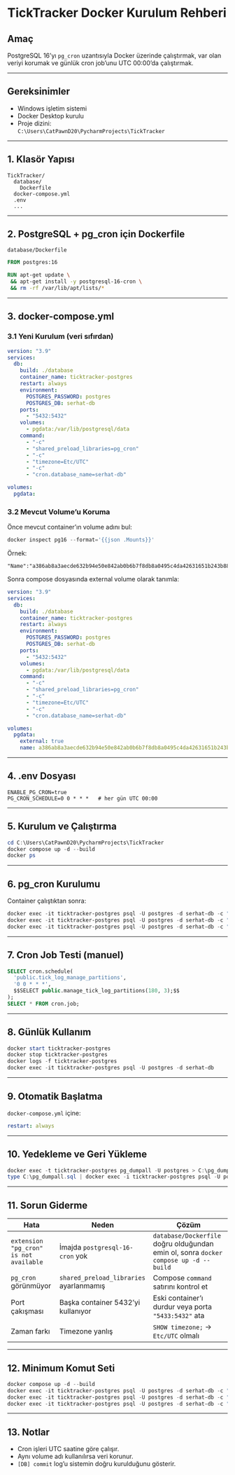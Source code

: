 # TickTracker Docker Kurulum Rehberi

## Amaç
PostgreSQL 16’yı `pg_cron` uzantısıyla Docker üzerinde çalıştırmak, var olan veriyi korumak ve günlük cron job’unu UTC 00:00’da çalıştırmak.

---

## Gereksinimler
- Windows işletim sistemi  
- Docker Desktop kurulu  
- Proje dizini:  
  `C:\Users\CatPawnD20\PycharmProjects\TickTracker`

---

## 1. Klasör Yapısı
```
TickTracker/
  database/
    Dockerfile
  docker-compose.yml
  .env
  ...
```

---

## 2. PostgreSQL + pg_cron için Dockerfile
`database/Dockerfile`
```Dockerfile
FROM postgres:16

RUN apt-get update \
 && apt-get install -y postgresql-16-cron \
 && rm -rf /var/lib/apt/lists/*
```

---

## 3. docker-compose.yml

### 3.1 Yeni Kurulum (veri sıfırdan)
```yaml
version: "3.9"
services:
  db:
    build: ./database
    container_name: ticktracker-postgres
    restart: always
    environment:
      POSTGRES_PASSWORD: postgres
      POSTGRES_DB: serhat-db
    ports:
      - "5432:5432"
    volumes:
      - pgdata:/var/lib/postgresql/data
    command:
      - "-c"
      - "shared_preload_libraries=pg_cron"
      - "-c"
      - "timezone=Etc/UTC"
      - "-c"
      - "cron.database_name=serhat-db"

volumes:
  pgdata:
```

### 3.2 Mevcut Volume’u Koruma
Önce mevcut container’ın volume adını bul:
```powershell
docker inspect pg16 --format='{{json .Mounts}}'
```
Örnek:
```
"Name":"a386ab8a3aecde632b94e50e842ab0b6b7f8db8a0495c4da42631651b243b885"
```

Sonra compose dosyasında external volume olarak tanımla:
```yaml
version: "3.9"
services:
  db:
    build: ./database
    container_name: ticktracker-postgres
    restart: always
    environment:
      POSTGRES_PASSWORD: postgres
      POSTGRES_DB: serhat-db
    ports:
      - "5432:5432"
    volumes:
      - pgdata:/var/lib/postgresql/data
    command:
      - "-c"
      - "shared_preload_libraries=pg_cron"
      - "-c"
      - "timezone=Etc/UTC"
      - "-c"
      - "cron.database_name=serhat-db"

volumes:
  pgdata:
    external: true
    name: a386ab8a3aecde632b94e50e842ab0b6b7f8db8a0495c4da42631651b243b885
```

---

## 4. .env Dosyası
```
ENABLE_PG_CRON=true
PG_CRON_SCHEDULE=0 0 * * *   # her gün UTC 00:00
```

---

## 5. Kurulum ve Çalıştırma
```powershell
cd C:\Users\CatPawnD20\PycharmProjects\TickTracker
docker compose up -d --build
docker ps
```

---

## 6. pg_cron Kurulumu
Container çalıştıktan sonra:
```powershell
docker exec -it ticktracker-postgres psql -U postgres -d serhat-db -c "CREATE EXTENSION IF NOT EXISTS pg_cron;"
docker exec -it ticktracker-postgres psql -U postgres -d serhat-db -c "SHOW shared_preload_libraries;"
docker exec -it ticktracker-postgres psql -U postgres -d serhat-db -c "SHOW timezone;"
```

---

## 7. Cron Job Testi (manuel)
```sql
SELECT cron.schedule(
  'public.tick_log_manage_partitions',
  '0 0 * * *',
  $$SELECT public.manage_tick_log_partitions(180, 3);$$
);
SELECT * FROM cron.job;
```

---

## 8. Günlük Kullanım
```powershell
docker start ticktracker-postgres
docker stop ticktracker-postgres
docker logs -f ticktracker-postgres
docker exec -it ticktracker-postgres psql -U postgres -d serhat-db
```

---

## 9. Otomatik Başlatma
`docker-compose.yml` içine:
```yaml
restart: always
```

---

## 10. Yedekleme ve Geri Yükleme
```powershell
docker exec -t ticktracker-postgres pg_dumpall -U postgres > C:\pg_dumpall.sql
type C:\pg_dumpall.sql | docker exec -i ticktracker-postgres psql -U postgres
```

---

## 11. Sorun Giderme
| Hata | Neden | Çözüm |
|------|--------|--------|
| `extension "pg_cron" is not available` | İmajda `postgresql-16-cron` yok | `database/Dockerfile` doğru olduğundan emin ol, sonra `docker compose up -d --build` |
| `pg_cron` görünmüyor | `shared_preload_libraries` ayarlanmamış | Compose `command` satırını kontrol et |
| Port çakışması | Başka container 5432’yi kullanıyor | Eski container’ı durdur veya porta `"5433:5432"` ata |
| Zaman farkı | Timezone yanlış | `SHOW timezone;` → `Etc/UTC` olmalı |

---

## 12. Minimum Komut Seti
```powershell
docker compose up -d --build
docker exec -it ticktracker-postgres psql -U postgres -d serhat-db -c "CREATE EXTENSION IF NOT EXISTS pg_cron;"
docker exec -it ticktracker-postgres psql -U postgres -d serhat-db -c "SHOW shared_preload_libraries;"
docker exec -it ticktracker-postgres psql -U postgres -d serhat-db -c "SELECT * FROM pg_extension WHERE extname='pg_cron';"
```

---

## 13. Notlar
- Cron işleri UTC saatine göre çalışır.
- Aynı volume adı kullanılırsa veri korunur.
- `[DB] commit` log’u sistemin doğru kurulduğunu gösterir.

